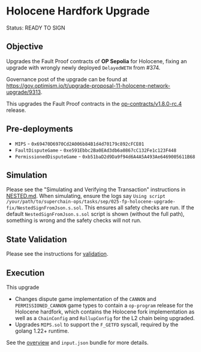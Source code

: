 # Holocene Hardfork Upgrade

Status: READY TO SIGN

## Objective

Upgrades the Fault Proof contracts of **OP Sepolia** for Holocene, fixing an upgrade with wrongly newly deployed `DelayedWETH` from #374.

Governance post of the upgrade can be found at https://gov.optimism.io/t/upgrade-proposal-11-holocene-network-upgrade/9313.

This upgrades the Fault Proof contracts in the
[op-contracts/v1.8.0-rc.4](https://github.com/ethereum-optimism/optimism/tree/op-contracts/v1.8.0-rc.4) release.

## Pre-deployments

- `MIPS` - `0x69470D6970Cd2A006b84B1d4d70179c892cFCE01`
- `FaultDisputeGame` - `0xe591Ebbc2Ba0EAd3db6a0867cC132Fe1c123F448`
- `PermissionedDisputeGame` - `0xb51baD2d9Da9f94d6A4A5A493Ae6469005611B68`

## Simulation

Please see the "Simulating and Verifying the Transaction" instructions in [NESTED.md](../../../NESTED.md).
When simulating, ensure the logs say `Using script /your/path/to/superchain-ops/tasks/sep/025-fp-holocene-upgrade-fix/NestedSignFromJson.s.sol`.
This ensures all safety checks are run. If the default `NestedSignFromJson.s.sol` script is shown (without the full path), something is wrong and the safety checks will not run.

## State Validation

Please see the instructions for [validation](./VALIDATION.md).

## Execution

This upgrade
* Changes dispute game implementation of the `CANNON` and `PERMISSIONED_CANNON` game types to contain a `op-program` release for the Holocene hardfork, which contains
  the Holocene fork implementation as well as a `ChainConfig` and `RollupConfig` for the L2 chain being upgraded.
* Upgrades `MIPS.sol` to support the `F_GETFD` syscall, required by the golang 1.22+ runtime.

See the [overview](./OVERVIEW.md) and `input.json` bundle for more details.
